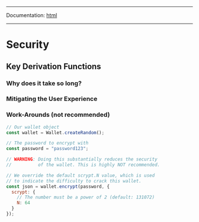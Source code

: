 -----

Documentation: [html](https://docs.ethers.io/)

-----

Security
========

Key Derivation Functions
------------------------

### Why does it take so long?

### Mitigating the User Experience

### Work-Arounds (not recommended)

```javascript
// Our wallet object
const wallet = Wallet.createRandom();

// The password to encrypt with
const password = "password123";

// WARNING: Doing this substantially reduces the security
//          of the wallet. This is highly NOT recommended.

// We override the default scrypt.N value, which is used
// to indicate the difficulty to crack this wallet.
const json = wallet.encrypt(password, {
  scrypt: {
    // The number must be a power of 2 (default: 131072)
    N: 64
  }
});
```

